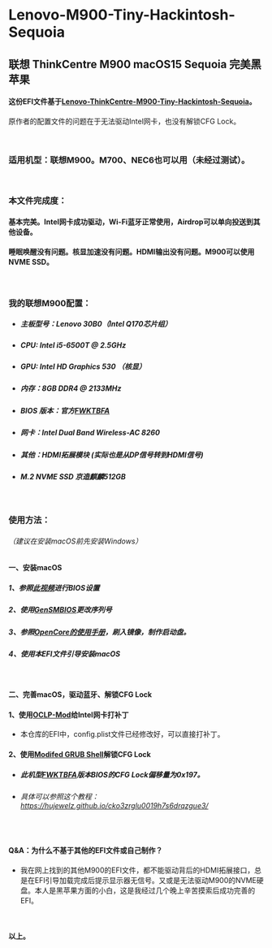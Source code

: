 # Lenovo-M900-Tiny-Hackintosh-Sequoia
## 联想 ThinkCentre M900 macOS15 Sequoia 完美黑苹果



#### 这份EFI文件基于[Lenovo-ThinkCentre-M900-Tiny-Hackintosh-Sequoia](https://github.com/tyl3rsleeps/Lenovo-ThinkCentre-M900-Tiny-Hackintosh-Sequoia)。
原作者的配置文件的问题在于无法驱动Intel网卡，也没有解锁CFG Lock。

<br />

### 适用机型：联想M900。M700、NEC6也可以用（未经过测试）。

<br />

### 本文件完成度：

#### 基本完美。Intel网卡成功驱动，Wi-Fi蓝牙正常使用，Airdrop可以单向投送到其他设备。     

#### 睡眠唤醒没有问题。核显加速没有问题。HDMI输出没有问题。M900可以使用NVME SSD。
<br />

### 我的联想M900配置：

- ##### 主板型号：Lenovo 30B0（Intel Q170芯片组）
- ##### CPU: Intel i5-6500T @ 2.5GHz
- ##### GPU: Intel HD Graphics 530 （核显）
- ##### 内存：8GB DDR4 @ 2133MHz
- ##### BIOS 版本：官方[FWKTBFA](https://pcsupport.lenovo.com/us/en/products/desktops-and-all-in-ones/thinkcentre-m-series-desktops/thinkcentre-m900/downloads/ds105487-flash-bios-update-intel-b150-for-thinkcentre-m700-tiny-thinkcentre-m800-m900-m900x-tiny)
- ##### 网卡：Intel Dual Band Wireless-AC 8260
- ##### 其他：HDMI拓展模块 (实际也是从DP信号转到HDMI信号)
- ##### M.2 NVME SSD 京造麒麟512GB

<br />

### 使用方法：

###### （建议在安装macOS前先安装Windows）
#### 一、安装macOS

##### 1、参照[此视频](https://www.youtube.com/watch?v=u2KaYy_93QI)进行BIOS设置

##### 2、使用[GenSMBIOS](https://github.com/corpnewt/GenSMBIOS)更改序列号

##### 3、参照[OpenCore的使用手册](https://sumingyd.github.io/OpenCore-Install-Guide/installer-guide/)，刷入镜像，制作启动盘。

##### 4、使用本EFI文件引导安装macOS

<br />

#### 二、完善macOS，驱动蓝牙、解锁CFG Lock

#### 1、使用[OCLP-Mod](https://github.com/laobamac/OCLP-Mod/releases/tag/2.6.4)给Intel网卡打补丁

- 本仓库的EFI中，config.plist文件已经修改好，可以直接打补丁。

#### 2、使用[Modifed GRUB Shell](https://github.com/datasone/grub-mod-setup_var/releases)解锁CFG Lock

- ##### 此机型[FWKTBFA](https://pcsupport.lenovo.com/us/en/products/desktops-and-all-in-ones/thinkcentre-m-series-desktops/thinkcentre-m900/downloads/ds105487-flash-bios-update-intel-b150-for-thinkcentre-m700-tiny-thinkcentre-m800-m900-m900x-tiny)版本BIOS的CFG Lock偏移量为**0x197**。

- ###### 具体可以参照这个教程：https://hujewelz.github.io/cko3zrglu0019h7s6drqzgue3/

<br />

#### Q&A：为什么不基于其他的EFI文件或自己制作？

- 我在网上找到的其他M900的EFI文件，都不能驱动背后的HDMI拓展接口，总是在EFI引导加载完成后提示显示器无信号。又或是无法驱动M900的NVME硬盘。本人是黑苹果方面的小白，这是我经过几个晚上辛苦摸索后成功完善的EFI。

<br />

#### 以上。
